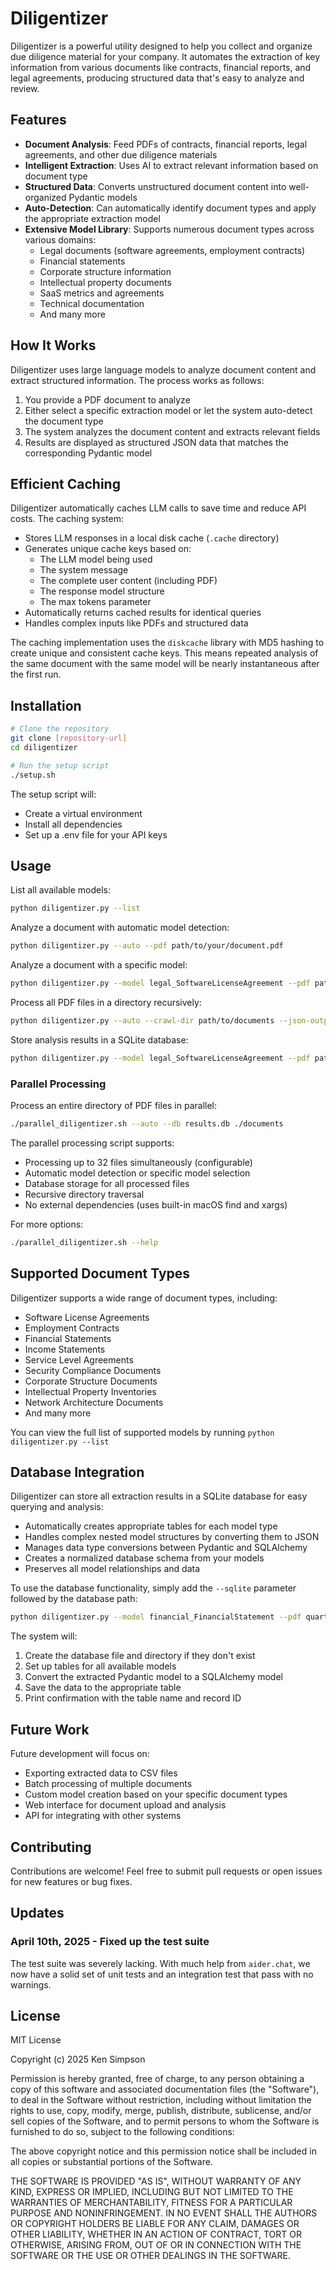 # Diligentizer

Diligentizer is a powerful utility designed to help you collect and organize due diligence material for your company. It automates the extraction of key information from various documents like contracts, financial reports, and legal agreements, producing structured data that's easy to analyze and review.

## Features

- **Document Analysis**: Feed PDFs of contracts, financial reports, legal agreements, and other due diligence materials
- **Intelligent Extraction**: Uses AI to extract relevant information based on document type
- **Structured Data**: Converts unstructured document content into well-organized Pydantic models
- **Auto-Detection**: Can automatically identify document types and apply the appropriate extraction model
- **Extensive Model Library**: Supports numerous document types across various domains:
  - Legal documents (software agreements, employment contracts)
  - Financial statements
  - Corporate structure information
  - Intellectual property documents
  - SaaS metrics and agreements
  - Technical documentation
  - And many more

## How It Works

Diligentizer uses large language models to analyze document content and extract structured information. The process works as follows:

1. You provide a PDF document to analyze
2. Either select a specific extraction model or let the system auto-detect the document type
3. The system analyzes the document content and extracts relevant fields
4. Results are displayed as structured JSON data that matches the corresponding Pydantic model

## Efficient Caching

Diligentizer automatically caches LLM calls to save time and reduce API costs. The caching system:

- Stores LLM responses in a local disk cache (`.cache` directory)
- Generates unique cache keys based on:
  - The LLM model being used
  - The system message
  - The complete user content (including PDF)
  - The response model structure
  - The max tokens parameter
- Automatically returns cached results for identical queries
- Handles complex inputs like PDFs and structured data

The caching implementation uses the `diskcache` library with MD5 hashing to create unique and consistent cache keys. This means repeated analysis of the same document with the same model will be nearly instantaneous after the first run.

## Installation

```bash
# Clone the repository
git clone [repository-url]
cd diligentizer

# Run the setup script
./setup.sh
```

The setup script will:
- Create a virtual environment
- Install all dependencies
- Set up a .env file for your API keys

## Usage

List all available models:
```bash
python diligentizer.py --list
```

Analyze a document with automatic model detection:
```bash
python diligentizer.py --auto --pdf path/to/your/document.pdf
```

Analyze a document with a specific model:
```bash
python diligentizer.py --model legal_SoftwareLicenseAgreement --pdf path/to/your/document.pdf
```

Process all PDF files in a directory recursively:
```bash
python diligentizer.py --auto --crawl-dir path/to/documents --json-output results
```

Store analysis results in a SQLite database:
```bash
python diligentizer.py --model legal_SoftwareLicenseAgreement --pdf path/to/your/document.pdf --sqlite data/results.db
```

### Parallel Processing

Process an entire directory of PDF files in parallel:
```bash
./parallel_diligentizer.sh --auto --db results.db ./documents
```

The parallel processing script supports:
- Processing up to 32 files simultaneously (configurable)
- Automatic model detection or specific model selection
- Database storage for all processed files
- Recursive directory traversal
- No external dependencies (uses built-in macOS find and xargs)

For more options:
```bash
./parallel_diligentizer.sh --help
```

## Supported Document Types

Diligentizer supports a wide range of document types, including:

- Software License Agreements
- Employment Contracts
- Financial Statements
- Income Statements
- Service Level Agreements
- Security Compliance Documents
- Corporate Structure Documents
- Intellectual Property Inventories
- Network Architecture Documents
- And many more

You can view the full list of supported models by running `python diligentizer.py --list`

## Database Integration

Diligentizer can store all extraction results in a SQLite database for easy querying and analysis:

- Automatically creates appropriate tables for each model type
- Handles complex nested model structures by converting them to JSON
- Manages data type conversions between Pydantic and SQLAlchemy
- Creates a normalized database schema from your models
- Preserves all model relationships and data

To use the database functionality, simply add the `--sqlite` parameter followed by the database path:

```bash
python diligentizer.py --model financial_FinancialStatement --pdf quarterly_report.pdf --sqlite data/finances.db
```

The system will:
1. Create the database file and directory if they don't exist
2. Set up tables for all available models
3. Convert the extracted Pydantic model to a SQLAlchemy model
4. Save the data to the appropriate table
5. Print confirmation with the table name and record ID

## Future Work

Future development will focus on:

- Exporting extracted data to CSV files
- Batch processing of multiple documents
- Custom model creation based on your specific document types
- Web interface for document upload and analysis
- API for integrating with other systems

## Contributing

Contributions are welcome! Feel free to submit pull requests or open issues for new features or bug fixes.

## Updates

### April 10th, 2025 - Fixed up the test suite

The test suite was severely lacking. With much help from `aider.chat`, we now have a solid set
of unit tests and an integration test that pass with no warnings.

## License

MIT License

Copyright (c) 2025 Ken Simpson

Permission is hereby granted, free of charge, to any person obtaining a copy
of this software and associated documentation files (the "Software"), to deal
in the Software without restriction, including without limitation the rights
to use, copy, modify, merge, publish, distribute, sublicense, and/or sell
copies of the Software, and to permit persons to whom the Software is
furnished to do so, subject to the following conditions:

The above copyright notice and this permission notice shall be included in all
copies or substantial portions of the Software.

THE SOFTWARE IS PROVIDED "AS IS", WITHOUT WARRANTY OF ANY KIND, EXPRESS OR
IMPLIED, INCLUDING BUT NOT LIMITED TO THE WARRANTIES OF MERCHANTABILITY,
FITNESS FOR A PARTICULAR PURPOSE AND NONINFRINGEMENT. IN NO EVENT SHALL THE
AUTHORS OR COPYRIGHT HOLDERS BE LIABLE FOR ANY CLAIM, DAMAGES OR OTHER
LIABILITY, WHETHER IN AN ACTION OF CONTRACT, TORT OR OTHERWISE, ARISING FROM,
OUT OF OR IN CONNECTION WITH THE SOFTWARE OR THE USE OR OTHER DEALINGS IN THE
SOFTWARE.
